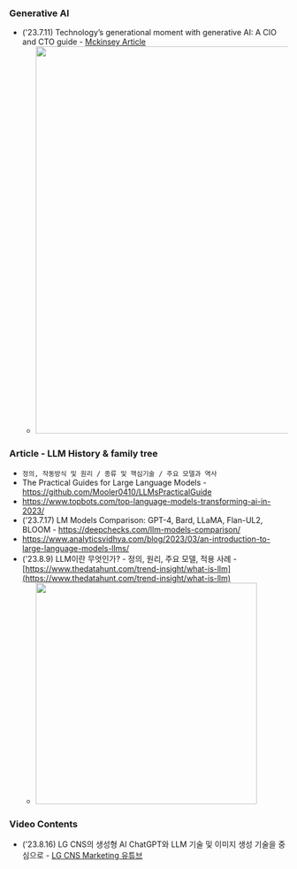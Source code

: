### Generative AI 
* ('23.7.11) Technology’s generational moment with generative AI: A CIO and CTO guide - [Mckinsey Article](https://www.mckinsey.com/capabilities/mckinsey-digital/our-insights/technologys-generational-moment-with-generative-ai-a-cio-and-cto-guide)
  - <img src="https://www.mckinsey.com/~/media/mckinsey/business%20functions/mckinsey%20digital/our%20insights/technologys%20generational%20moment%20with%20generative%20ai%20a%20cio%20and%20cto%20guide/svgz-gen-ai-cio-ex2-v6.svgz?cq=50&cpy=Center" height=700> 

### Article - LLM History & family tree  
* `정의, 작동방식 및 원리 / 종류 및 핵심기술 / 주요 모델과 역사`
*  The Practical Guides for Large Language Models - https://github.com/Mooler0410/LLMsPracticalGuide
* https://www.topbots.com/top-language-models-transforming-ai-in-2023/
* ('23.7.17) LM Models Comparison: GPT-4, Bard, LLaMA, Flan-UL2, BLOOM - https://deepchecks.com/llm-models-comparison/
* https://www.analyticsvidhya.com/blog/2023/03/an-introduction-to-large-language-models-llms/
* ('23.8.9) LLM이란 무엇인가? - 정의, 원리, 주요 모델, 적용 사례 - [https://www.thedatahunt.com/trend-insight/what-is-llm](https://www.thedatahunt.com/trend-insight/what-is-llm)
  - <img src="https://global-uploads.webflow.com/6434d6a6071644318551fd72/64d347980ec39228e2eb856a_05%20what%20is%20LLM%20(large%20language%20model)_datahunt.webp" height=400>

### Video Contents   
* ('23.8.16) LG CNS의 생성형 AI ChatGPT와 LLM 기술 및 이미지 생성 기술을 중심으로 - [LG CNS Marketing 유튜브](https://www.youtube.com/watch?v=T19EhQMZsy4)

